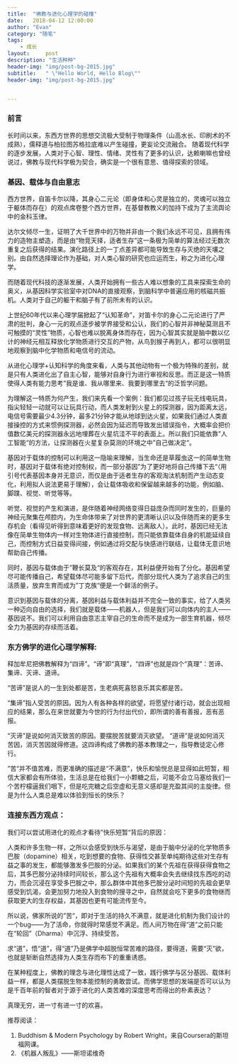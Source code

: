 ```yaml
---
title:  "佛教与进化心理学的碰撞"
date:   2018-04-12 12:00:00
author: "Evan"
category: "随笔"
tags:
    - 成长
layout:     post
description: "生活种种"
header-img: "img/post-bg-2015.jpg"
subtitle:   " \"Hello World, Hello Blog\""
header-img: "img/post-bg-2015.jpg"


---
```


### 前言

长时间以来，东西方世界的思想交流极大受制于物理条件（山高水长、印刷术的不成熟），儒释道与柏拉图苏格拉底难以产生碰撞，更妄论交流融合。
随着现代科学的逐步发展，人类对于心智、理性、情绪、灵性有了更多的认识，达赖喇嘛也曾经说过，佛教与现代科学极为契合，确实是一个很有意思、值得探索的领域。

### 基因、载体与自由意志
西方世界，自笛卡尔以降，其身心二元论（即身体和心灵是独立的，灵魂可以独立于躯体而存在）的观点席卷整个西方世界，在基督教教义的加持下成为了主流舆论中的金科玉律。

达尔文倾尽一生，证明了大千世界中的万物并非由一个我们永远不可见，且拥有伟力的造物主塑造，而是由“物竞天择，适者生存”这一条极为简单的算法经过无数次重复之后获得的结果。演化路径上的一丁点差异都可能导致生存与灭绝的天壤之别。由自然选择理论作为基础，对人类心智的研究也应运而生，称之为进化心理学。

而随着现代科技的逐渐发展，人类开始拥有一些古人难以想象的工具来探索生命的奥义，从基因科学实验室中对DNA的直接观察，到脑科学中普遍应用的核磁共振机。人类对于自己的躯干和脑子有了前所未有的认识。

上世纪60年代以来心理学届掀起了“认知革命”，对笛卡尔的身心二元论进行了严肃的批判，身心一元的观点逐步被学界接受和公认，我们的心智并非神秘莫测且不可触摸的“灵性”物质，心智也难以脱离身体而存在，因为心智其实就是脑中数以亿计的神经元相互释放化学物质进行交互的产物，从鸟到猴子再到人，都可以很明显地观察到脑中化学物质和电信号的流动。

从进化心理学+认知科学的角度来看，人类与其他动物有一个极为特殊的差别，就是只有人类进化出了自主心智，能够对自身行为进行审视和反思。而正是这一特质使得人类有能力思考”我是谁、我从哪里来、我要到哪里去“的泛哲学问题。

为理解这一特质为何产生，我们来先看一个案例：我们都见过孩子玩无线电玩具，指尖轻轻一动就可以让玩具行动，而人类发射到火星上的探测器，因为距离太远，电信号需要最少4.3分钟，最多21分钟才能从地球到达火星，如果我们通过人类直接操控的方式来惯例探测器，必然会因为延迟而导致发出错误指令，大概率会把价值数亿美元的探测器永远地埋葬在火星坑洼不平的表面上。所以我们只能依靠”人工智能“的方法，让探测器在火星复杂莫测的环境之中”自己做决定“。

基因对于载体的控制可以利用这一隐喻来理解，当生命还是草履虫这一的简单生物时，基因对于载体有绝对控制权，而一部分基因”为了更好地将自己传播下去“（用引号代表基因本身并无意识，而仅是由于适者生存的客观淘汰机制而产生动态变化，利用拟人说法更易于理解），会让载体吸收和保留越来越多的功能，例如脑、脚蹼、视觉、听觉等等。

听觉、视觉的产生和演进，是伴随着神经网络变得日益庞杂而同时发生的，巨量的神经元聚集在颅腔内，为生命体带来了对世界的更清晰认识以及伴随而来的更多生存机会（看得见听得到意味着更好的发现食物、远离敌人）。此时，基因已经无法像在简单生物体内一样对生物体进行直接控制，而只能依靠载体自身的机能延续自己，而控制方式日益变得间接，例如通过将交配与快感进行联结，让载体无意识地帮助自己传播。

同时，基因与载体由于”鞭长莫及“的客观存在，其利益便开始有了分化。基因希望尽可能传播自己，希望载体尽可能多留下后代，而部分现代人类为了追求自己的生活质量，放弃生育而成为”丁克族“便是一个鲜活的例子。

意识到基因与载体的分离，基因利益与载体利益并不完全一致的事实，给了人类另一种迈向自由的选择，我们就是载体——机器人，但是我们可以向体内的主人——基因说不。我们可以利用自由意志主宰自己的生命而不是成为一部生育机器，倾尽全力为基因的存续而活着。

### 东方佛学的进化心理学解释:
释加牟尼把佛教解释为“四谛”。“谛”即“真理”，“四谛”也就是四个“真理”：苦谛、集谛、灭谛、道谛。

 “苦谛”是说人的一生到处都是苦，生老病死喜怒哀乐其实都是苦。

 “集谛”指人受苦的原因。因为人有各种各样的欲望，将愿望付诸行动，就会出现相应的结果，那么在来世就要为今世的行为付出代价，即所谓的善有善报，恶有恶报。

 “灭谛”是说如何消灭致苦的原因。要摆脱苦就要消灭欲望。 “道谛”是说如何消灭苦因，消灭苦因就得修道。这四谛构成了佛教的基本教理之一，指导教徒定心修行。

”苦“并不值苦难，而更准确的描述是“不满意”，快乐和愉悦总是显得如此短暂，相信大家都会有所体验，生活总是在给我们一小颗糖之后，可能不会立马塞给我们一个苦柠檬逼我们咽下，但是吃完糖之后空虚和无意义感却是充盈其间的主旋律。但是为什么人类总是难以体验到恒长的快乐？

### 连接东西方观点：
我们可以尝试用进化的观点才看待”快乐短暂“背后的原因：

人类和许多生物一样，之所以会感受到快乐与渴望，是由于脑中分泌的化学物质多巴胺（dopamine）相关，吃到想要的食物、获得性交甚至单纯期待这些对生存有益之事的发生，都能够激发多巴胺的分泌。如果我们的某个先祖在获得获得食物之后，其多巴胺分泌持续时间较长，那么这个先祖有大概率会失去继续找东西吃的动力，而会沉浸在享受多巴胺之中，那么群体中其他多巴胺分泌时间短的先祖会更早感受到饥渴，会更加努力地投入到食物的搜寻之中，自然就会吃下更多的食物继而获取更大的生存权益，其基因也更有可能流传至今。

所以说，佛家所说的”苦“，即对于生活的持久不满意，就是进化机制为我们设计的一个bug——为了活命，你就得时常感觉不满足。而人间万物在得“道”之前只能在“轮回”（Dharma）中沉浮、持续受苦。

求“道”，悟“道”，得“道”乃是佛学中超脱恒常苦难的路径，要得道，需要“灭”欲，也就是斩断自然选择为人类生存而布下的重重诱惑。

在某种程度上，佛教的理念与进化理性达成了一致，践行佛学与区分基因、载体利益一样，都是人类摆脱生物本能控制的勇敢尝试。而佛学思想的发端是否可以认为是千百年前的智者对于源于进化的人类苦难的深度思考而得出的朴素表达？

真理无穷，进一寸有进一寸的欢喜。

推荐阅读：

1. Buddhism & Modern Psychology by Robert Wright，来自Coursera的斯坦福网课。
2.  《机器人叛乱》——斯坦诺维奇
